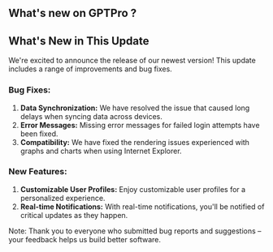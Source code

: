 ## What's new on GPTPro ?
 

## What's New in This Update

We're excited to announce the release of our newest version! This update includes a range of improvements and bug fixes.

### Bug Fixes:
1. **Data Synchronization:** We have resolved the issue that caused long delays when syncing data across devices.
2. **Error Messages:** Missing error messages for failed login attempts have been fixed.
3. **Compatibility:** We have fixed the rendering issues experienced with graphs and charts when using Internet Explorer.

### New Features:
1. **Customizable User Profiles:** Enjoy customizable user profiles for a personalized experience.
2. **Real-time Notifications:** With real-time notifications, you'll be notified of critical updates as they happen.

Note: Thank you to everyone who submitted bug reports and suggestions – your feedback helps us build better software. 
